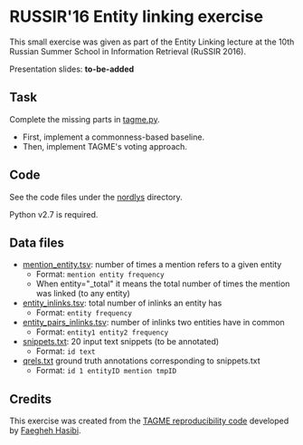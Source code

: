 # RUSSIR'16 Entity linking exercise

This small exercise was given as part of the Entity Linking lecture at the 10th Russian Summer School in Information Retrieval (RuSSIR 2016).

Presentation slides: __to-be-added__ 

## Task

Complete the missing parts in [tagme.py](nordlys/tagme.py). 

  - First, implement a commonness-based baseline.
  - Then, implement TAGME's voting approach.
    

## Code

See the code files under the [nordlys](nordlys/) directory.

Python v2.7 is required.


## Data files

  - [mention_entity.tsv](data/mention_entity.tsv): number of times a mention refers to a given entity
    * Format: `mention entity frequency`
    * When entity="_total" it means the total number of times the mention was linked (to any entity) 
  - [entity_inlinks.tsv](data/entity_inlinks.tsv): total number of inlinks an entity has 
    * Format: `entity frequency`
  - [entity_pairs_inlinks.tsv](data/entity_pairs_inlinks.tsv): number of inlinks two entities have in common
    * Format: `entity1 entity2 frequency`
  - [snippets.txt](data/snippets.txt): 20 input text snippets (to be annotated)
    * Format: `id text`
  - [qrels.txt](data/qrels.txt) ground truth annotations corresponding to snippets.txt
    * Format: `id 1 entityID mention tmpID`


## Credits

This exercise was created from the [TAGME reproducibility code](https://github.com/hasibi/TAGME_Reproducibility) developed by [Faegheh Hasibi](http://hasibi.com/). 
